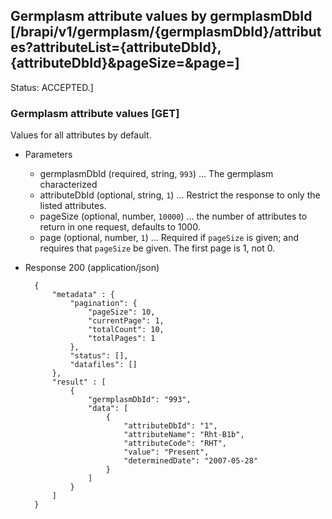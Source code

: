 ## Germplasm attribute values by germplasmDbId [/brapi/v1/germplasm/{germplasmDbId}/attributes?attributeList={attributeDbId},{attributeDbId}&pageSize=&page=]

Status: ACCEPTED.]

### Germplasm attribute values [GET]
Values for all attributes by default.
+ Parameters
    + germplasmDbId (required, string, `993`) ... The germplasm characterized
    + attributeDbId (optional, string, `1`) ... Restrict the response to only the listed attributes.
    + pageSize (optional, number, `10000`) ... the number of attributes to return in one request, defaults to 1000.
    + page (optional, number, `1`) ... Required if `pageSize` is given; and requires that `pageSize` be given. The first page is 1, not 0.

+ Response 200 (application/json)

        {
            "metadata" : {
                "pagination": {
                    "pageSize": 10,
                    "currentPage": 1,
                    "totalCount": 10,
                    "totalPages": 1
                },
                "status": [],
                "datafiles": []
            },
            "result" : [
                {
                    "germplasmDbId": "993",
                    "data": [
                        {
                            "attributeDbId": "1",
                            "attributeName": "Rht-B1b",
                            "attributeCode": "RHT",
                            "value": "Present", 
                            "determinedDate": "2007-05-28"
                        }
                    ]
                }
            ]
        }
